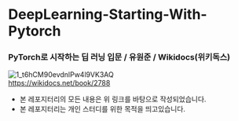 # DeepLearning-Starting-With-Pytorch
### PyTorch로 시작하는 딥 러닝 입문 / 유원준 / Wikidocs(위키독스) <br/>
![1_t6hCM90evdnlPw4l9VK3AQ](https://user-images.githubusercontent.com/68190553/116512783-82d62380-a903-11eb-9474-dcb36dcef576.png) <br/>
https://wikidocs.net/book/2788 <br/>
- 본 레포지터리의 모든 내용은 위 링크를 바탕으로 작성되었습니다.
- 본 레포지터리는 개인 스터디를 위한 목적을 띄고있습니다.
